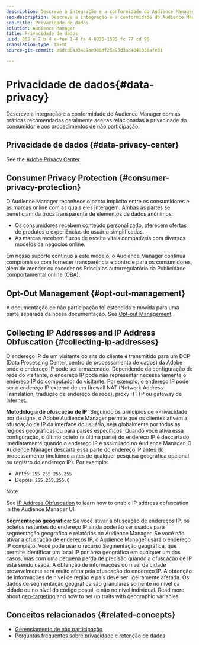```yaml
---
description: Descreve a integração e a conformidade do Audience Manager com as práticas recomendadas geralmente aceitas relacionadas à privacidade do consumidor e aos procedimentos de não participação.
seo-description: Descreve a integração e a conformidade do Audience Manager com as práticas recomendadas geralmente aceitas relacionadas à privacidade do consumidor e aos procedimentos de não participação.
seo-title: Privacidade de dados
solution: Audience Manager
title: Privacidade de dados
uuid: 865 e 7 b 4 e-fee 1-4 fa 4-8035-1595 fc 77 cd 96
translation-type: tm+mt
source-git-commit: e6dcd0a33489ae388df25a95d3ad4841030afe31

---
```



# Privacidade de dados{#data-privacy}

Descreve a integração e a conformidade do Audience Manager com as práticas recomendadas geralmente aceitas relacionadas à privacidade do consumidor e aos procedimentos de não participação.

## Privacidade de dados {#data-privacy-center}

See the [Adobe Privacy Center](https://www.adobe.com/privacy/opt-out.html).

## Consumer Privacy Protection {#consumer-privacy-protection}

O Audience Manager reconhece o pacto implícito entre os consumidores e as marcas online com as quais eles interagem. Ambas as partes se beneficiam da troca transparente de elementos de dados anônimos:

* Os consumidores recebem conteúdo personalizado, oferecem ofertas de produtos e experiências de usuário simplificadas.
* As marcas recebem fluxos de receita vitais compatíveis com diversos modelos de negócios online.

Em nosso suporte contínuo a este modelo, o Audience Manager continua compromisso com fornecer transparência e controle para os consumidores, além de atender ou exceder os Princípios autorregulatório da Publicidade comportamental online (OBA).

## Opt-Out Management {#opt-out-management}

A documentação de não participação foi estendida e movida para uma parte separada da nossa documentação. See [Opt-out Management](../../overview/data-security-and-privacy/opt-out-management.md).

<!-- 

<p>  </p>
<table id="table_A1FF33B328BD451FAFF6C6B8422F928B"> 
 <tgroup cols="2">
  <colspec colnum="1" colname="col1" colwidth="1.00*" />
  <colspec colnum="2" colname="col2" colwidth="2.74*" />
  <thead> 
   <tr> 
    <th colname="col1" class="entry"> Opt-Out For </th> 
    <th colname="col2" class="entry"> Description </th> 
   </tr>
  </thead> 
  <tbody> 
   <tr> 
    <td colname="col1"> <p>Adobe Experience Cloud </p> </td> 
    <td colname="col2"> <p>The <a href="https://www.adobe.com/privacy/opt-out.html#customeruse" format="http" scope="external"> Your Privacy Choices page</a> provides 1-click features that let you control and opt-out of data collection by the Adobe Experience Cloud advertising solutions (including Audience Manager). Specifically, see the <a href="https://www.adobe.com/privacy/opt-out.html#customeruse" format="http" scope="external"> business customer section</a> of the Privacy Choices page. </p> </td> 
   </tr> 
   <tr> 
    <td colname="col1"> <p>Browsers that do not support third-party cookies </p> </td> 
    <td colname="col2"> <p>See <a href="../../features/declared-ids.md#declared-id-targeting"> Declared ID Targeting</a>. </p> </td> 
   </tr> 
   <tr> 
    <td colname="col1"> <p>Mobile devices </p> </td> 
    <td colname="col2"> <p>See the opt-out and privacy settings for: </p> <p> 
      <ul id="ul_86EFAB879215403D937B5148C26A41D9"> 
       <li id="li_C0B544E8F4FE473B94A5436D3A60BDB1"><a href="https://marketing.adobe.com/resources/help/en_US/mobile/android/privacy.html" format="https" scope="external"> Android devices</a> </li> 
       <li id="li_26C787BAB729499A9FEDF055E9AB0637"><a href="https://marketing.adobe.com/resources/help/en_US/mobile/ios/privacy.html" format="https" scope="external"> iOS devices</a> </li> 
      </ul> </p> </td> 
   </tr> 
  </tbody> 
 </tgroup> 
</table>

 -->

## Collecting IP Addresses and IP Address Obfuscation {#collecting-ip-addresses}

<!-- 

Adobe has enabled processes and offers settings that allow customers to use Audience Manager in compliance with applicable data privacy laws.

-->

O endereço IP de um visitante do site do cliente é transmitido para um DCP (Data Processing Center, centro de processamento de dados) da Adobe onde o endereço IP pode ser armazenado. Dependendo da configuração de rede do visitante, o endereço IP pode não representar necessariamente o endereço IP do computador do visitante. Por exemplo, o endereço IP pode ser o endereço IP externo de um firewall NAT (Network Address Translation, tradução de endereço de rede), proxy HTTP ou gateway de Internet.

**Metodologia de ofuscação de IP:** Seguindo os princípios de «Privacidade por design», o Adobe Audience Manager permite que os clientes ativem a ofuscação de IP da interface do usuário, seja globalmente por todas as regiões geográficas ou para países específicos. Quando você ativa essa configuração, o último octeto (a última parte) do endereço IP é descartado imediatamente quando o endereço IP é assimilado no Audience Manager. O Audience Manager descarta essa parte do endereço IP antes do processamento (incluindo antes de qualquer pesquisa geográfica opcional ou registro do endereço IP). Por exemplo:

* Antes: `255.255.255.255`
* Depois: `255.255.255.0`

>[!NOTE]
>
>See [IP Address Obfuscation](/help/using/features/administration/ip-obfuscation.md) to learn how to enable IP address obfuscation in the Audience Manager UI.

**Segmentação geográfica:** Se você ativar a ofuscação de endereços IP, os octetos restantes do endereço IP ainda poderão ser usados para segmentação geográfica e relatórios no Audience Manager. Se você não ativar a ofuscação de endereços IP, o Audience Manager usará o endereço IP completo. Você pode usar o recurso Segmentação geográfica, que permite identificar um local IP por área geográfica em qualquer um dos casos, mas com uma pequena perda de precisão quando a ofuscação de IP está sendo usada. A obtenção de informações do nível da cidade provavelmente será muito afeta pela ofuscação do endereço IP. A obtenção de informações de nível de região e país deve ser ligeiramente afetada. Os dados de segmentação geográfica são granulares somente no nível da cidade ou no nível do código postal, e não no nível individual. Read more about [geo-targeting](/help/using/features/traits/trait-geotarget-keys.md) and how to set up traits with geographic variables.

## Conceitos relacionados {#related-concepts}

* [Gerenciamento de não participação](/help/using/overview/data-security-and-privacy/opt-out-management.md)
* [Perguntas frequentes sobre privacidade e retenção de dados](/help/using/faq/faq-privacy.md)
